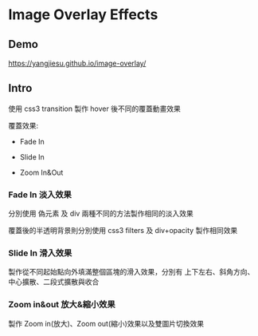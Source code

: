 # Image Overlay Effects 

## Demo

https://yangjiesu.github.io/image-overlay/

## Intro

使用 css3 transition 製作 hover 後不同的覆蓋動畫效果

覆蓋效果:

* Fade In

* Slide In

* Zoom In&Out

### Fade In 淡入效果

分別使用 偽元素 及 div 兩種不同的方法製作相同的淡入效果

覆蓋後的半透明背景則分別使用 css3 filters 及 div+opacity 製作相同效果

### Slide In 滑入效果

製作從不同起始點向外填滿整個區塊的滑入效果，分別有 上下左右、斜角方向、中心擴散、二段式擴散與收合

### Zoom in&out 放大&縮小效果

製作 Zoom in(放大)、Zoom out(縮小)效果以及雙圖片切換效果

